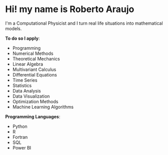 # Hi! my name is Roberto Araujo

I'm a Computational Physicist and I turn real life situations into mathematical models.

**To do so I apply**: 
- Programming
- Numerical Methods
- Theoretical Mechanics
- Linear Algebra
- Multivariant Calculus 
- Differential Equations
- Time Series
- Statistics
- Data Analysis
- Data Visualization
- Optimization Methods
- Machine Learning Algorithms
 
**Programming Languages**:  
- Python 
- R 
- Fortran
- SQL
- Power BI

<!--
**araujorobert/araujorobert** is a ✨ _special_ ✨ repository because its `README.md` (this file) appears on your GitHub profile.

Here are some ideas to get you started:

- 🔭 I’m currently working on ...
- 🌱 I’m currently learning ...
- 👯 I’m looking to collaborate on ...
- 🤔 I’m looking for help with ...
- 💬 Ask me about ...
- 📫 How to reach me: ...
- 😄 Pronouns: ...
- ⚡ Fun fact: ...
-->
